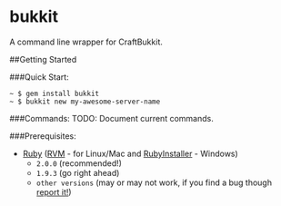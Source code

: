 bukkit
======

A command line wrapper for CraftBukkit.

##Getting Started

###Quick Start: 
```terminal
~ $ gem install bukkit
~ $ bukkit new my-awesome-server-name
```

###Commands:
TODO: Document current commands.

###Prerequisites:

* [Ruby](https://www.ruby-lang.org/en/downloads/) ([RVM](http://rvm.io/) - for Linux/Mac and [RubyInstaller](http://rubyinstaller.org/) - Windows)
  * `2.0.0` (recommended!)
  * `1.9.3` (go right ahead)
  * `other versions` (may or may not work, if you find a bug though [report it!](https://github.com/JesseHerrick/bukkit/issues/new))
